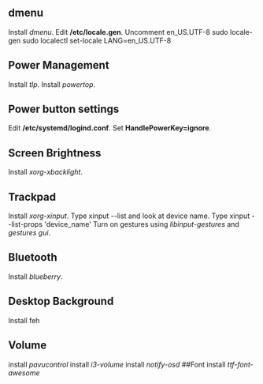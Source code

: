 ## dmenu
Install *dmenu*.
Edit **/etc/locale.gen**. Uncomment en_US.UTF-8
    sudo locale-gen
    sudo localectl set-locale LANG=en_US.UTF-8
## Power Management
Install *tlp*.
Install *powertop*.
## Power button settings
Edit **/etc/systemd/logind.conf**. 
Set **HandlePowerKey=ignore**.
## Screen Brightness
Install *xorg-xbacklight*.
## Trackpad
Install *xorg-xinput*.
Type 
    xinput --list
and look at device name.
Type
    xinput --list-props 'device_name'
Turn on gestures using *libinput-gestures* and *gestures gui*.
## Bluetooth
Install *blueberry*.
## Desktop Background
Install feh
## Volume
install *pavucontrol*
install *i3-volume*
install *notify-osd*
##Font
install *ttf-font-awesome*

